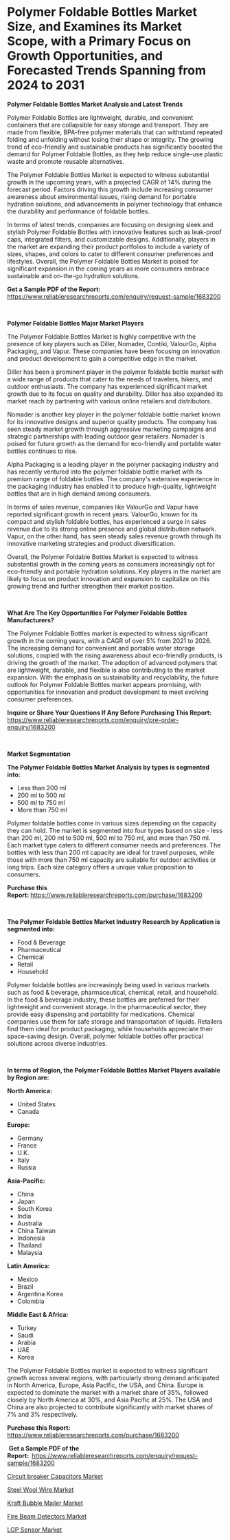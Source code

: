 <p><h1>Polymer Foldable Bottles Market Size, and Examines its Market Scope, with a Primary Focus on Growth Opportunities, and Forecasted Trends Spanning from 2024 to 2031</h1></p><p><strong>Polymer Foldable Bottles Market Analysis and Latest Trends</strong></p>
<p><p>Polymer Foldable Bottles are lightweight, durable, and convenient containers that are collapsible for easy storage and transport. They are made from flexible, BPA-free polymer materials that can withstand repeated folding and unfolding without losing their shape or integrity. The growing trend of eco-friendly and sustainable products has significantly boosted the demand for Polymer Foldable Bottles, as they help reduce single-use plastic waste and promote reusable alternatives.</p><p>The Polymer Foldable Bottles Market is expected to witness substantial growth in the upcoming years, with a projected CAGR of 14% during the forecast period. Factors driving this growth include increasing consumer awareness about environmental issues, rising demand for portable hydration solutions, and advancements in polymer technology that enhance the durability and performance of foldable bottles.</p><p>In terms of latest trends, companies are focusing on designing sleek and stylish Polymer Foldable Bottles with innovative features such as leak-proof caps, integrated filters, and customizable designs. Additionally, players in the market are expanding their product portfolios to include a variety of sizes, shapes, and colors to cater to different consumer preferences and lifestyles. Overall, the Polymer Foldable Bottles Market is poised for significant expansion in the coming years as more consumers embrace sustainable and on-the-go hydration solutions.</p></p>
<p><strong>Get a Sample PDF of the Report:&nbsp;</strong> <a href="https://www.reliableresearchreports.com/enquiry/request-sample/1683200">https://www.reliableresearchreports.com/enquiry/request-sample/1683200</a></p>
<p>&nbsp;</p>
<p><strong>Polymer Foldable Bottles Major Market Players</strong></p>
<p><p>The Polymer Foldable Bottles Market is highly competitive with the presence of key players such as Diller, Nomader, Contiki, ValourGo, Alpha Packaging, and Vapur. These companies have been focusing on innovation and product development to gain a competitive edge in the market.</p><p>Diller has been a prominent player in the polymer foldable bottle market with a wide range of products that cater to the needs of travelers, hikers, and outdoor enthusiasts. The company has experienced significant market growth due to its focus on quality and durability. Diller has also expanded its market reach by partnering with various online retailers and distributors.</p><p>Nomader is another key player in the polymer foldable bottle market known for its innovative designs and superior quality products. The company has seen steady market growth through aggressive marketing campaigns and strategic partnerships with leading outdoor gear retailers. Nomader is poised for future growth as the demand for eco-friendly and portable water bottles continues to rise.</p><p>Alpha Packaging is a leading player in the polymer packaging industry and has recently ventured into the polymer foldable bottle market with its premium range of foldable bottles. The company's extensive experience in the packaging industry has enabled it to produce high-quality, lightweight bottles that are in high demand among consumers.</p><p>In terms of sales revenue, companies like ValourGo and Vapur have reported significant growth in recent years. ValourGo, known for its compact and stylish foldable bottles, has experienced a surge in sales revenue due to its strong online presence and global distribution network. Vapur, on the other hand, has seen steady sales revenue growth through its innovative marketing strategies and product diversification.</p><p>Overall, the Polymer Foldable Bottles Market is expected to witness substantial growth in the coming years as consumers increasingly opt for eco-friendly and portable hydration solutions. Key players in the market are likely to focus on product innovation and expansion to capitalize on this growing trend and further strengthen their market position.</p></p>
<p>&nbsp;</p>
<p><strong>What Are The Key Opportunities For Polymer Foldable Bottles Manufacturers?</strong></p>
<p><p>The Polymer Foldable Bottles market is expected to witness significant growth in the coming years, with a CAGR of over 5% from 2021 to 2026. The increasing demand for convenient and portable water storage solutions, coupled with the rising awareness about eco-friendly products, is driving the growth of the market. The adoption of advanced polymers that are lightweight, durable, and flexible is also contributing to the market expansion. With the emphasis on sustainability and recyclability, the future outlook for Polymer Foldable Bottles market appears promising, with opportunities for innovation and product development to meet evolving consumer preferences.</p></p>
<p><strong>Inquire or Share Your Questions If Any Before Purchasing This Report:</strong> <a href="https://www.reliableresearchreports.com/enquiry/pre-order-enquiry/1683200">https://www.reliableresearchreports.com/enquiry/pre-order-enquiry/1683200</a></p>
<p>&nbsp;</p>
<p><strong>Market Segmentation</strong></p>
<p><strong>The Polymer Foldable Bottles Market Analysis by types is segmented into:</strong></p>
<p><ul><li>Less than 200 ml</li><li>200 ml to 500 ml</li><li>500 ml to 750 ml</li><li>More than 750 ml</li></ul></p>
<p><p>Polymer foldable bottles come in various sizes depending on the capacity they can hold. The market is segmented into four types based on size - less than 200 ml, 200 ml to 500 ml, 500 ml to 750 ml, and more than 750 ml. Each market type caters to different consumer needs and preferences. The bottles with less than 200 ml capacity are ideal for travel purposes, while those with more than 750 ml capacity are suitable for outdoor activities or long trips. Each size category offers a unique value proposition to consumers.</p></p>
<p><strong>Purchase this Report:&nbsp;</strong><a href="https://www.reliableresearchreports.com/purchase/1683200">https://www.reliableresearchreports.com/purchase/1683200</a></p>
<p>&nbsp;</p>
<p><strong>The Polymer Foldable Bottles Market Industry Research by Application is segmented into:</strong></p>
<p><ul><li>Food & Beverage</li><li>Pharmaceutical</li><li>Chemical</li><li>Retail</li><li>Household</li></ul></p>
<p><p>Polymer foldable bottles are increasingly being used in various markets such as food & beverage, pharmaceutical, chemical, retail, and household. In the food & beverage industry, these bottles are preferred for their lightweight and convenient storage. In the pharmaceutical sector, they provide easy dispensing and portability for medications. Chemical companies use them for safe storage and transportation of liquids. Retailers find them ideal for product packaging, while households appreciate their space-saving design. Overall, polymer foldable bottles offer practical solutions across diverse industries.</p></p>
<p>&nbsp;</p>
<p><strong>In terms of Region, the Polymer Foldable Bottles Market Players available by Region are:</strong></p>
<p>
    <p> <strong> North America: </strong>
        <ul>
            <li>United States</li>
            <li>Canada</li>
        </ul>
        </p> 
    <p> <strong> Europe: </strong>
        <ul>
            <li>Germany</li>
            <li>France</li>
            <li>U.K.</li>
            <li>Italy</li>
            <li>Russia</li>
        </ul>
        </p> 
    <p> <strong> Asia-Pacific: </strong>
        <ul>
            <li>China</li>
            <li>Japan</li>
            <li>South Korea</li>
            <li>India</li>
            <li>Australia</li>
            <li>China Taiwan</li>
            <li>Indonesia</li>
            <li>Thailand</li>
            <li>Malaysia</li>
        </ul>
        </p> 
    <p> <strong> Latin America: </strong>
        <ul>
            <li>Mexico</li>
            <li>Brazil</li>
            <li>Argentina Korea</li>
            <li>Colombia</li>
        </ul>
        </p> 
    <p> <strong> Middle East & Africa: </strong>
        <ul>
            <li>Turkey</li>
            <li>Saudi</li>
            <li>Arabia</li>
            <li>UAE</li>
            <li>Korea</li>
        </ul>
    </p>
    </p>
<p><p>The Polymer Foldable Bottles market is expected to witness significant growth across several regions, with particularly strong demand anticipated in North America, Europe, Asia Pacific, the USA, and China. Europe is expected to dominate the market with a market share of 35%, followed closely by North America at 30%, and Asia Pacific at 25%. The USA and China are also projected to contribute significantly with market shares of 7% and 3% respectively.</p></p>
<p><strong>Purchase this Report: </strong><a href="https://www.reliableresearchreports.com/purchase/1683200">https://www.reliableresearchreports.com/purchase/1683200</a></p>
<p>&nbsp;<strong>Get a Sample PDF of the Report:&nbsp;&nbsp;</strong><a href="https://www.reliableresearchreports.com/enquiry/request-sample/1683200">https://www.reliableresearchreports.com/enquiry/request-sample/1683200</a></p>
<p><strong></strong></p>
<p><p><a href="https://medium.com/@anibalstamm1912/circuit-breaker-capacitors-market-furnishes-information-on-market-share-market-trends-and-market-1cf6f49a8641">Circuit breaker Capacitors Market</a></p><p><a href="https://github.com/seekum/Market-Research-Report-List-1/blob/main/steel-wool-wire-market.md">Steel Wool Wire Market</a></p><p><a href="https://github.com/timeliteaut/Market-Research-Report-List-1/blob/main/kraft-bubble-mailer-market.md">Kraft Bubble Mailer Market</a></p><p><a href="https://medium.com/@anibalstamm1912/fire-beam-detectors-nbsp-market-focuses-on-market-share-size-and-projected-forecast-till-2031-dc535ca7346c">Fire Beam Detectors Market</a></p><p><a href="https://medium.com/@emilywest91/lgp-sensor-market-the-key-to-successful-business-strategy-forecast-till-2031-36d8e2f7ec71">LGP Sensor Market</a></p></p>